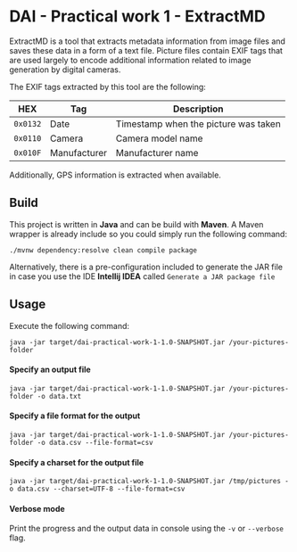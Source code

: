 # DAI - Practical work 1 - ExtractMD

ExtractMD is a tool that extracts metadata information from image files and saves these data in a form of a text file. Picture files contain EXIF tags that are used largely to encode additional information related to image generation by digital cameras.

The EXIF tags extracted by this tool are the following:

HEX | Tag          | Description
--- |--------------| -----------
`0x0132` | Date         | Timestamp when the picture was taken
`0x0110` | Camera       | Camera model name 
`0x010F` | Manufacturer | Manufacturer name 

Additionally, GPS information is extracted when available.
## Build

This project is written in **Java** and can be build with **Maven**. A Maven wrapper is already include so you could simply run the following command:

`./mvnw dependency:resolve clean compile package`

Alternatively, there is a pre-configuration included to generate the JAR file in case you use the IDE **Intellij IDEA** called `Generate a JAR package file`

## Usage

Execute the following command:

`java -jar target/dai-practical-work-1-1.0-SNAPSHOT.jar /your-pictures-folder`

#### Specify an output file

`java -jar target/dai-practical-work-1-1.0-SNAPSHOT.jar /your-pictures-folder -o data.txt`

#### Specify a file format for the output

`java -jar target/dai-practical-work-1-1.0-SNAPSHOT.jar /your-pictures-folder -o data.csv --file-format=csv`

#### Specify a charset for the output file

`java -jar target/dai-practical-work-1-1.0-SNAPSHOT.jar /tmp/pictures -o data.csv --charset=UTF-8 --file-format=csv`

#### Verbose mode
Print the progress and the output data in console using the `-v` or `--verbose` flag.